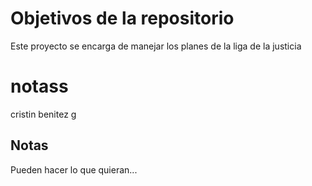 # Objetivos de la repositorio

Este proyecto se encarga de manejar los planes de la liga de la justicia

# notass
cristin benitez g
## Notas
Pueden hacer lo que quieran...
